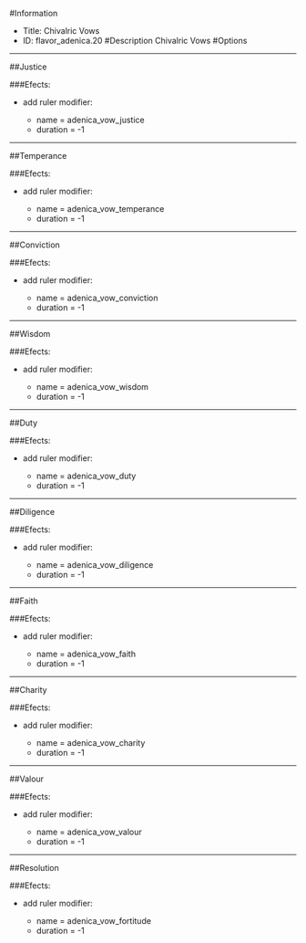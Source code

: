 #Information
 - Title: Chivalric Vows
 - ID: flavor_adenica.20
#Description
Chivalric Vows
#Options

___
##Justice

###Efects:<ul><li>add ruler modifier:</li><ul><li>name = adenica_vow_justice</li><li>duration = -1</li></ul></ul>

___
##Temperance

###Efects:<ul><li>add ruler modifier:</li><ul><li>name = adenica_vow_temperance</li><li>duration = -1</li></ul></ul>

___
##Conviction

###Efects:<ul><li>add ruler modifier:</li><ul><li>name = adenica_vow_conviction</li><li>duration = -1</li></ul></ul>

___
##Wisdom

###Efects:<ul><li>add ruler modifier:</li><ul><li>name = adenica_vow_wisdom</li><li>duration = -1</li></ul></ul>

___
##Duty

###Efects:<ul><li>add ruler modifier:</li><ul><li>name = adenica_vow_duty</li><li>duration = -1</li></ul></ul>

___
##Diligence

###Efects:<ul><li>add ruler modifier:</li><ul><li>name = adenica_vow_diligence</li><li>duration = -1</li></ul></ul>

___
##Faith

###Efects:<ul><li>add ruler modifier:</li><ul><li>name = adenica_vow_faith</li><li>duration = -1</li></ul></ul>

___
##Charity

###Efects:<ul><li>add ruler modifier:</li><ul><li>name = adenica_vow_charity</li><li>duration = -1</li></ul></ul>

___
##Valour

###Efects:<ul><li>add ruler modifier:</li><ul><li>name = adenica_vow_valour</li><li>duration = -1</li></ul></ul>

___
##Resolution

###Efects:<ul><li>add ruler modifier:</li><ul><li>name = adenica_vow_fortitude</li><li>duration = -1</li></ul></ul>
